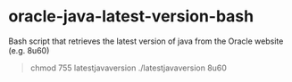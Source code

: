 # oracle-java-latest-version-bash
Bash script that retrieves the latest version of java from the Oracle website (e.g. 8u60)

>chmod 755 latestjavaversion
>./latestjavaversion
8u60
